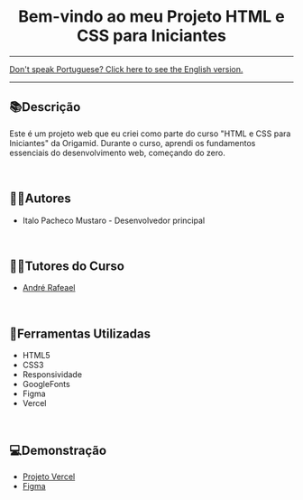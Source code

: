 <div align="center">
<h1>Bem-vindo ao meu Projeto HTML e CSS para Iniciantes</h1> 
</div>

<hr>
<a href="https://github.com/ItaloPachecoMustaro/Origamid-Portfolio-Wolf/blob/main/README-EN.md">Don't speak Portuguese? Click here to see the English version.</a>
<hr>

## 📚Descrição

Este é um projeto web que eu criei como parte do curso "HTML e CSS para Iniciantes" da Origamid. Durante o curso, aprendi os fundamentos essenciais do desenvolvimento web, começando do zero.

<br>

## 🧑‍💻Autores

- Italo Pacheco Mustaro - Desenvolvedor principal

<br>

## 👨‍🏫Tutores do Curso

- [André Rafeael](https://www.linkedin.com/school/origamid/?originalSubdomain=br)

<br>

## 🔧Ferramentas Utilizadas

- HTML5
- CSS3
- Responsividade
- GoogleFonts
- Figma
- Vercel

<br>

## 💻Demonstração

- [Projeto Vercel](https://origamid-portfolio-wolf.vercel.app/)
- [Figma](https://www.figma.com/file/WcbtyxHQAeE5qdO5667h4Z/0513-exportar-projeto-pessoal?type=design&node-id=10%3A0&mode=design&t=DUf6h3LlRi6GFizS-1)
